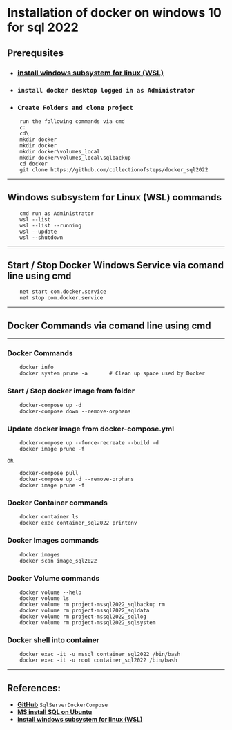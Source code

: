 # Installation of docker on windows 10 for sql 2022
## Prerequsites
- ### __[install windows subsystem for linux (WSL)](https://learn.microsoft.com/en-us/windows/wsl/install)__
- ### `install docker desktop logged in as Administrator`
- ### `Create Folders and clone project`
```
    run the following commands via cmd
    c:
    cd\
    mkdir docker
    mkdir docker
    mkdir docker\volumes_local
    mkdir docker\volumes_local\sqlbackup
    cd docker
    git clone https://github.com/collectionofsteps/docker_sql2022
``` 
---
## Windows subsystem for Linux (WSL) commands
```
    cmd run as Administrator
    wsl --list
    wsl --list --running
    wsl --update
    wsl --shutdown
```
---
## Start / Stop Docker Windows Service via comand line using cmd
```
    net start com.docker.service
    net stop com.docker.service
```
---
## Docker Commands via comand line using cmd
---
### Docker Commands
```
    docker info
    docker system prune -a       # Clean up space used by Docker
```
### Start / Stop docker image from folder
```
    docker-compose up -d
    docker-compose down --remove-orphans
```
### Update docker image from docker-compose.yml 
```
    docker-compose up --force-recreate --build -d
    docker image prune -f
```
`OR`
```
    docker-compose pull
    docker-compose up -d --remove-orphans
    docker image prune -f
```
### Docker Container commands
```
    docker container ls
    docker exec container_sql2022 printenv
```
### Docker Images commands
```
    docker images
	docker scan image_sql2022
```
### Docker Volume commands
```
    docker volume --help
    docker volume ls
    docker volume rm project-mssql2022_sqlbackup rm
    docker volume rm project-mssql2022_sqldata
    docker volume rm project-mssql2022_sqllog
    docker volume rm project-mssql2022_sqlsystem
```
### Docker shell into container
```
    docker exec -it -u mssql container_sql2022 /bin/bash
    docker exec -it -u root container_sql2022 /bin/bash
```
---
## References:
- __[GitHub](https://github.com/dbafromthecold/SqlServerDockerCompose)__ `SqlServerDockerCompose`
- __[MS install SQL on Ubuntu](https://learn.microsoft.com/en-us/sql/linux/quickstart-install-connect-ubuntu?view=sql-server-linux-ver16&preserve-view=true)__
- __[install windows subsystem for linux (WSL)](https://learn.microsoft.com/en-us/windows/wsl/install)__
